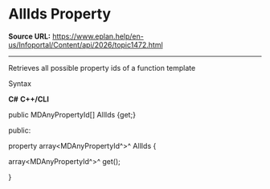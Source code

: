 # AllIds Property

**Source URL:** https://www.eplan.help/en-us/Infoportal/Content/api/2026/topic1472.html

---

Retrieves all possible property ids of a function template

Syntax

**C#**
**C++/CLI**


public MDAnyPropertyId[] AllIds {get;}

public:

property array<MDAnyPropertyId^>^ AllIds {

   array<MDAnyPropertyId^>^ get();

}

